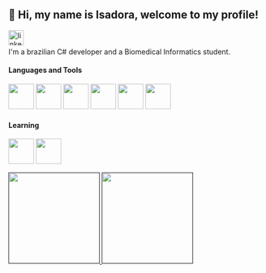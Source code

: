 ## 👋 Hi, my name is Isadora, welcome to my profile!
<a href='https://br.linkedin.com/in/isadoravieiraramos'><img align='left' alt="linkedin" src="https://cdn.jsdelivr.net/gh/devicons/devicon@latest/icons/linkedin/linkedin-plain.svg" height='30px'/></a>
<br/>
<br/>
I'm a brazilian C# developer and a Biomedical Informatics student.
<h4>Languages and Tools</h4>
<p float="left">
 <img width="50px" src="https://cdn.jsdelivr.net/gh/devicons/devicon/icons/dotnetcore/dotnetcore-original.svg" />
 <img width="50px" src="https://cdn.jsdelivr.net/gh/devicons/devicon/icons/javascript/javascript-original.svg" />
 <img width="50px" src="https://cdn.jsdelivr.net/gh/devicons/devicon/icons/react/react-original.svg" />
 <img width="50px" src="https://cdn.jsdelivr.net/gh/devicons/devicon@latest/icons/nodejs/nodejs-original-wordmark.svg" />
 <img width="50px" src="https://cdn.jsdelivr.net/gh/devicons/devicon@latest/icons/flutter/flutter-original.svg" />
 <img width="50px" src="https://cdn.jsdelivr.net/gh/devicons/devicon@latest/icons/dart/dart-original.svg" />
</p>   
<h4>Learning</h4>
<p float="left">
  <img width="50px" src="https://cdn.jsdelivr.net/gh/devicons/devicon@latest/icons/r/r-plain.svg" />
  <img width="50px" src="https://cdn.jsdelivr.net/gh/devicons/devicon@latest/icons/python/python-original-wordmark.svg" />
</p>

<a href="">
 <img height="180px" src="https://github-readme-stats-git-masterrstaa-rickstaa.vercel.app/api/top-langs/?username=isadora-vieira-ramos&layout=compact&bg_color=000&border_color=30A3DC&title_color=E94D5F&text_color=FFF" />
 <img height="180px" src="https://streak-stats.demolab.com/?user=isadora-vieira-ramos&theme=bear&background=000&border=30A3DC&dates=FFF"
</a>


